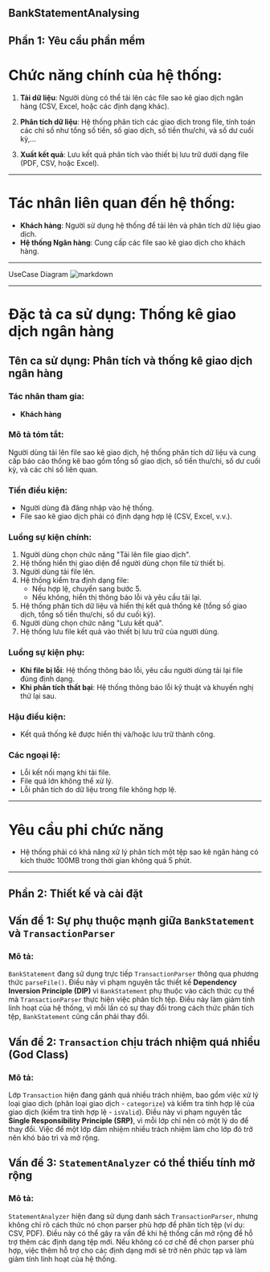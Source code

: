 
## BankStatementAnalysing

## Phần 1: Yêu cầu phần mềm
# Chức năng chính của hệ thống:

1. **Tải dữ liệu**: Người dùng có thể tải lên các file sao kê giao dịch ngân hàng (CSV, Excel, hoặc các định dạng khác).

2. **Phân tích dữ liệu**: Hệ thống phân tích các giao dịch trong file, tính toán các chỉ số như tổng số tiền, số giao dịch, số tiền thu/chi, và số dư cuối kỳ,...

3. **Xuất kết quả**: Lưu kết quả phân tích vào thiết bị lưu trữ dưới dạng file (PDF, CSV, hoặc Excel).

---

# Tác nhân liên quan đến hệ thống:

- **Khách hàng**: Người sử dụng hệ thống để tải lên và phân tích dữ liệu giao dịch.
- **Hệ thống Ngân hàng**: Cung cấp các file sao kê giao dịch cho khách hàng.


---

UseCase Diagram
![markdown](https://www.planttext.com/plantuml/png/T991JWCn303lVeMrztu15LRm04hFoCgQ4f5DgjYHA5LVne4dyGMKj5asPJdQux5i9z-VNsjHYff61uvV53LWjBjNnS56Dcg31o2Z8MBN9z4mSkoG16jGuHtvDzmSH7aiFCS0kGNvdMFidY9veT8HRpsvWrYPX2CW8YPXGyBORVSkq81pvS4wBest_VCPvqohbROVFFUaEXSsHwtSapF9aJ9kbDIAMZF94_j5hNp_lWzHyP4bEPLynFcyPtg1S0AenyFLwkPgeMlKkj0KrvgbtPRJrLXQQ3dzpnpbkVzElsO_vA_q0m00__y30000)

---

# Đặc tả ca sử dụng: Thống kê giao dịch ngân hàng

## Tên ca sử dụng: Phân tích và thống kê giao dịch ngân hàng

### Tác nhân tham gia:
- **Khách hàng**

### Mô tả tóm tắt:
Người dùng tải lên file sao kê giao dịch, hệ thống phân tích dữ liệu và cung cấp báo cáo thống kê bao gồm tổng số giao dịch, số tiền thu/chi, số dư cuối kỳ, và các chỉ số liên quan.

### Tiền điều kiện:
- Người dùng đã đăng nhập vào hệ thống.
- File sao kê giao dịch phải có định dạng hợp lệ (CSV, Excel, v.v.).

### Luồng sự kiện chính:
1. Người dùng chọn chức năng "Tải lên file giao dịch".
2. Hệ thống hiển thị giao diện để người dùng chọn file từ thiết bị.
3. Người dùng tải file lên.
4. Hệ thống kiểm tra định dạng file:
   - Nếu hợp lệ, chuyển sang bước 5.
   - Nếu không, hiển thị thông báo lỗi và yêu cầu tải lại.
5. Hệ thống phân tích dữ liệu và hiển thị kết quả thống kê (tổng số giao dịch, tổng số tiền thu/chi, số dư cuối kỳ).
6. Người dùng chọn chức năng "Lưu kết quả".
7. Hệ thống lưu file kết quả vào thiết bị lưu trữ của người dùng.

### Luồng sự kiện phụ:
- **Khi file bị lỗi**: Hệ thống thông báo lỗi, yêu cầu người dùng tải lại file đúng định dạng.
- **Khi phân tích thất bại**: Hệ thống thông báo lỗi kỹ thuật và khuyến nghị thử lại sau.

### Hậu điều kiện:
- Kết quả thống kê được hiển thị và/hoặc lưu trữ thành công.

### Các ngoại lệ:
- Lỗi kết nối mạng khi tải file.
- File quá lớn không thể xử lý.
- Lỗi phân tích do dữ liệu trong file không hợp lệ.

---
# Yêu cầu phi chức năng

- Hệ thống phải có khả năng xử lý phân tích một tệp sao kê ngân hàng có kích thước 100MB trong thời gian không quá 5 phút.

---
## Phần 2: Thiết kế và cài đặt

## Vấn đề 1: Sự phụ thuộc mạnh giữa `BankStatement` và `TransactionParser`

### Mô tả:
`BankStatement` đang sử dụng trực tiếp `TransactionParser` thông qua phương thức `parseFile()`. Điều này vi phạm nguyên tắc thiết kế **Dependency Inversion Principle (DIP)** vì `BankStatement` phụ thuộc vào cách thức cụ thể mà `TransactionParser` thực hiện việc phân tích tệp. Điều này làm giảm tính linh hoạt của hệ thống, vì mỗi lần có sự thay đổi trong cách thức phân tích tệp, `BankStatement` cũng cần phải thay đổi.

## Vấn đề 2: `Transaction` chịu trách nhiệm quá nhiều (God Class)

### Mô tả:
Lớp `Transaction` hiện đang gánh quá nhiều trách nhiệm, bao gồm việc xử lý loại giao dịch (phân loại giao dịch - `categorize`) và kiểm tra tính hợp lệ của giao dịch (kiểm tra tính hợp lệ - `isValid`). Điều này vi phạm nguyên tắc **Single Responsibility Principle (SRP)**, vì mỗi lớp chỉ nên có một lý do để thay đổi. Việc để một lớp đảm nhiệm nhiều trách nhiệm làm cho lớp đó trở nên khó bảo trì và mở rộng.


## Vấn đề 3: `StatementAnalyzer` có thể thiếu tính mở rộng

### Mô tả:
`StatementAnalyzer` hiện đang sử dụng danh sách `TransactionParser`, nhưng không chỉ rõ cách thức nó chọn parser phù hợp để phân tích tệp (ví dụ: CSV, PDF). Điều này có thể gây ra vấn đề khi hệ thống cần mở rộng để hỗ trợ thêm các định dạng tệp mới. Nếu không có cơ chế để chọn parser phù hợp, việc thêm hỗ trợ cho các định dạng mới sẽ trở nên phức tạp và làm giảm tính linh hoạt của hệ thống.

